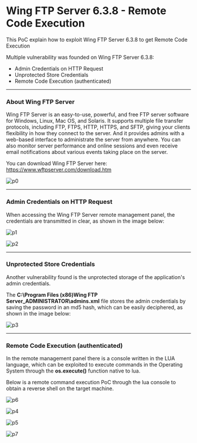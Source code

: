 # Wing FTP Server 6.3.8 - Remote Code Execution

This PoC explain how to exploit Wing FTP Server 6.3.8 to get Remote Code Execution

Multiple vulnerability was founded on Wing FTP Server 6.3.8:

- Admin Credentials on HTTP Request
- Unprotected Store Credentials
- Remote Code Execution (authenticated)

_______________________________________
### About Wing FTP Server

Wing FTP Server is an easy-to-use, powerful, and free FTP server software for Windows, Linux, Mac OS, and Solaris. It supports multiple file transfer protocols, including FTP, FTPS, HTTP, HTTPS, and SFTP, giving your clients flexibility in how they connect to the server. And it provides admins with a web-based interface to administrate the server from anywhere. You can also monitor server performance and online sessions and even receive email notifications about various events taking place on the server. 

You can download Wing FTP Server here: https://www.wftpserver.com/download.htm

![p0](http://sejalivre.org/poc3/0.png)


_______________________________________
### Admin Credentials on HTTP Request

When accessing the Wing FTP Server remote management panel, the credentials are transmitted in clear, as shown in the image below:


![p1](http://sejalivre.org/poc3/1.png)

![p2](http://sejalivre.org/poc3/2.png)


_______________________________________
### Unprotected Store Credentials

Another vulnerability found is the unprotected storage of the application's admin credentials.

The **C:\Program Files (x86)Wing FTP Server\_ADMINISTRATOR\admins.xml** file stores the admin credentials by saving the password in an md5 hash, which can be easily deciphered, as shown in the image below:


![p3](http://sejalivre.org/poc3/3.png)


_______________________________________
### Remote Code Execution (authenticated)

In the remote management panel there is a console written in the LUA language, which can be exploited to execute commands in the Operating System through the **os.execute()** function native to lua.

Below is a remote command execution PoC through the lua console to obtain a reverse shell on the target machine.

![p6](http://sejalivre.org/poc3/6.png)


![p4](http://sejalivre.org/poc3/4.png)


![p5](http://sejalivre.org/poc3/5.png)


![p7](http://sejalivre.org/poc3/7.png)
